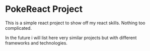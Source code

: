 # PokeReact Project

This is a simple react project to show off my react skills. Nothing too complicated.

In the future i will list here very similar projects but with different frameworks and technologies.
